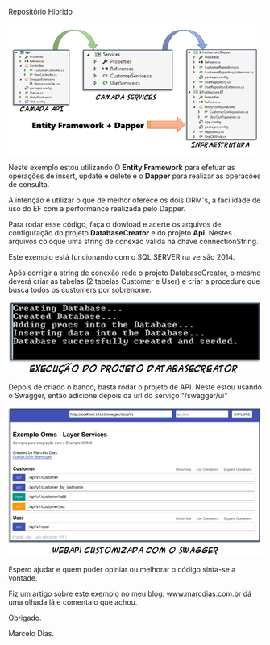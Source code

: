 Repositório Hibrido

<img src="https://github.com/mdcarmo/exampleOrms/blob/master/Api/images/arq_hibrida12.PNG" />

Neste exemplo estou utilizando O <b>Entity Framework</b> para efetuar as operações de insert, update e delete e o <b>Dapper</b> para realizar as operações de consulta.

A intenção é utilizar o que de melhor oferece os dois ORM's, a facilidade de uso do EF com a performance realizada pelo Dapper.

Para rodar esse código, faça o dowload e acerte os arquivos de configuração do projeto <b>DatabaseCreator</b> e do projeto <b>Api</b>. Nestes arquivos coloque uma string de conexão válida na chave connectionString.

Este exemplo está funcionando com o SQL SERVER na versão 2014.

Após corrigir a string de conexão rode o projeto DatabaseCreator, o mesmo deverá criar as tabelas (2 tabelas Customer e User) e criar a procedure que busca todos os customers por sobrenome.

<img src="https://github.com/mdcarmo/exampleOrms/blob/master/Api/images/arq_hibrida5.PNG" />

Depois de criado o banco, basta rodar o projeto de API. Neste estou usando o Swagger, então adicione depois da url do serviço 
"/swagger/ui"

<img src="https://github.com/mdcarmo/exampleOrms/blob/master/Api/images/arq_hibrida7.PNG" />

Espero ajudar e quem puder opiniar ou melhorar o código sinta-se a vontade.

Fiz um artigo sobre este exemplo no meu blog: www.marcdias.com.br dá uma olhada lá e comenta o que achou. 

Obrigado. 

Marcelo Dias.
